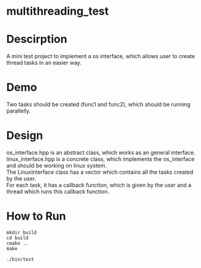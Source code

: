 # multithreading_test

# Descirption
 A mini test project to implement a os interface, which allows user to create thread tasks in an easier way.

# Demo
Two tasks should be created (func1 and func2), which should be running parallelly. 

# Design 
os_interface.hpp is an abstract class, which works as an general interface.  
linux_interface.hpp is a concrete class, which implements the os_interface and should be working on linux system.  
The LinuxInterface class has a vector which contains all the tasks created by the user.  
For each task, it has a callback function, which is given by the user and a thread which runs this callback function.

# How to Run
```
mkdir build
cd build
cmake ..
make

./bin/test
```
